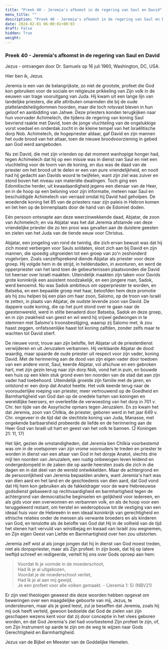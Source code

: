 ```yaml
---
title: "Preek 40 - Jeremia's afkomst in de regering van Saul en David"
menu_title: ""
description: "Preek 40 - Jeremia's afkomst in de regering van Saul en David"
date: 2024-02-01 06:00:01+00:93
draft: False
hidden: True
weight:
---
```

### Preek 40 - Jeremia's afkomst in de regering van Saul en David

Jezus - ontvangen door Dr. Samuels op 16 juli 1960, Washington, DC, USA.

Hier ben ik, Jezus.

Jeremia is een van de belangrijkste, zo niet de grootste, profeet die God kon gebruiken voor de sociale en religieuze prikkeling van Zijn volk in de eeuwen van trage vooruitgang van Juda. Hij kwam uit een lange lijn van landelijke priesters, die alle attributen omarmden die bij de oude plattelandsheiligdommen hoorden, maar die toch rotsvast bleven in hun geloof en aanbidding van Jahwe. Deze priesters konden terugkijken naar hun voorvader Achimelech, die tijdens de regering van koning Saul bevriend raakte met David, toen de jonge vluchteling van de ongelukkige vorst voedsel en onderdak zocht in de kleine tempel van het Israëlitische dorp Nob. Achimelech, de hogepriester aldaar, gaf David en zijn mannen het oude brood van het altaar, toen de nieuwe broodvoorziening in gebed aan God werd aangeboden.

Nu zei David, die met zijn vrienden op dat moment wanhopige honger had, tegen Achimelech dat hij op een missie was in dienst van Saul en niet een vluchteling voor de toorn van de koning, en dus was de daad van de priester om het brood uit te delen er een van pure vriendelijkheid, en nooit had hij gedacht aan Davids woord te twijfelen, want zijn ziel was zuiver en stond boven het niveau van materiële dwalingen. Toch ging een Edomitische herder, uit kwaadaardigheid jegens een dienaar van de Heer, en in de hoop op een beloning voor zijn informatie, meteen naar Saul en beschuldigde Achimelech van verraad omdat hij David had geholpen. De woedende koning liet 85 van de priesters naar zijn paleis in Hebron komen en liet hen op de binnenplaats door de hand van de Edomiet doden.

Eén persoon ontsnapte aan deze weerzinwekkende daad, Abjatar, de zoon van Achimelech; en via Abjatar was het dat Jeremia afstamde van deze vriendelijke priester die zo ten prooi was gevallen aan de duistere geesten en zielen van het Juda van de tiende eeuw voor Christus.

Abjatar, een jongeling van rond de twintig, die zich ervan bewust was dat hij zich moest verbergen voor Sauls soldaten, sloot zich aan bij David en zijn mannen, die spoedig uitgroeiden tot een groep van zo'n zeshonderd vogelvrijen. Zoals vanzelfsprekend diende Abjatar als priester voor deze groep. Hij volgde hem in de strijd, in heldendaden, in avonturen, en werd de opperpriester van het land toen de gebeurtenissen plaatsvonden die David tot heerser over Israël maakten. Uiteindelijk maakten zijn taken voor Davids grote koninkrijk een assistent noodzakelijk, en een jongere man, Sadok, werd benoemd. Nu was Sadok ambitieus om opperpriester te worden, en Batseba, en een bepaalde groep met haar, beloofden hem deze promotie als hij zou helpen bij een plan om haar zoon, Salomo, op de troon van Israël te zetten, in plaats van Abjatar, de oudste levende zoon van David. De dappere oude koning, die op het punt stond over te gaan naar de geestenwereld, werd in stilte benaderd door Batseba, Sadok en deze groep, en in zijn zwakheid van geest en wil werd hij vrijwel gedwongen in te stemmen met Salomo's troonsbestijging, waarop zij Salomo met, ik zou haast zeggen, onfatsoenlijke haast tot koning zalfden, zonder zelfs maar te wachten tot David stierf.

De nieuwe vorst, trouw aan zijn belofte, liet Abjatar uit de priesterdienst verwijderen en uit Jeruzalem verbannen. Hij verklaarde Abjatar de dood waardig, maar spaarde de oude priester uit respect voor zijn vader, koning David. Met de herinnering aan de dood van zijn eigen vader door toedoen van een andere vorst, Saul, keerde Abjatar, vol afschuw en een gebroken hart, met zijn gezin terug naar zijn dorp Nob, vond het in puin, en bouwde een huis op een klein stuk grond even ten noorden van de stad dat aan zijn vader had toebehoord. Uiteindelijk groeide zijn familie met de jaren, en ontstond er een dorp dat Anatot heette. Het volk keerde terug naar de voorouderlijke roeping van priester, meer vertrouwend op de Goedheid en Barmhartigheid van God dan op de onedele harten van koningen en wereldlijke heersers, en overleefde de verwoesting van het dorp in 701 v. Chr. ten tijde van de Assyrlsche opmars tegen Jeruzalem. En zo kwam het dat Jeremia, zoon van Chilkia, de priester, geboren werd in het jaar 649 v. Chr. ongeveer in de tijd dat de slechtste koning van Juda, Manasse, met ongekende barbaarsheid probeerde de liefde en de herinnering aan de Heer God van Israël uit hart en geest van het volk te bannen. (2 Koningen 21: 11, 17)

Het lijkt, gezien de omstandigheden, dat Jeremia ben Chilkia voorbestemd was om in de voetsporen van zijn vrome voorouders te treden en priester te worden in dienst van een altaar van God in het dorpje Anatot, slechts drie mijl ten noorden van Jeruzalem, een rustig onbewogen leven leidend en ondergedompeld in de zaken die op aarde heersten zoals die zich in die dagen en in dat deel van de wereld ontwikkelden. Maar de achtergrond en de persoonlijkheid van Jeremia bepaalden anders, want Jeremia's hart was van dien aard en het land en de geschiedenis van dien aard, dat God vond dat Hij hem kon gebruiken als de fakkeldrager voor de ware Hebreeuwse godsdienst gebaseerd op rechtvaardigheid en barmhartigheid tegen de achtergrond van democratische beginselen en gelijkheid voor iedereen, en als gids voor een overwonnen en verbannen volk, en als de hoop voor een teruggekeerd restant, om herstel en wederopbouw tot de vestiging van een ideaal huis voor de Hebreeën in een ideaal koninkrijk van gerechtigheid en ethische relaties onder de mensen als verwante broeders en als kinderen van God, en tenslotte als de belofte van God dat Hij in de volheid van de tijd het stenen hart vervuld van winstbejag en kwaad van Israël zou wegnemen, en Zijn eigen Geest van Liefde en Barmhartigheid over hen zou uitstorten.

Jeremia zelf wist al als jonge jongen dat hij in dienst van God moest treden, niet als dorpspriester, maar als Zijn profeet. In zijn boek, dat hij op latere leeftijd schreef en redigeerde, vertelt hij ons over Gods oproep aan hem:

> Voordat Ik je vormde in de moederschoot,  
Had Ik je al uitgekozen,  
Voordat je de moederschoot verliet,  
Had Ik je al aan mij gewijd,  
Je een profeet voor alle volken gemaakt. - (Jeremia 1: 5) (NBV21)

Er zijn veel theologen geweest die deze woorden hebben opgevat om beweringen over een maagdelijke geboorte van mij, Jezus, te ondersteunen, maar als je goed leest, zul je beseffen dat Jeremia, zoals hij mij ook heeft verteld, gewoon bedoelde dat God de zielen van zijn geschapen wezens kent voor dat zij door conceptie in het vlees geboren worden, en dat God Jeremia's ziel had voorbestemd Zijn profeet te zijn, of, om Zijn Instrument op aarde te zijn om de weg te wijzen naar Gods Gerechtigheid en Barmhartigheid.

Jezus van de Bijbel en Meester van de Goddelijke Hemelen.
